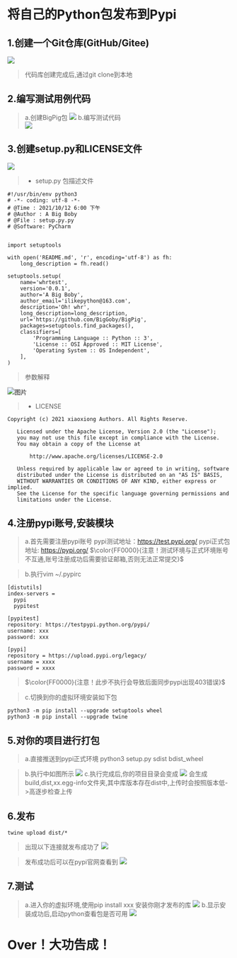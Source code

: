 # 将自己的Python包发布到Pypi

## 1.创建一个Git仓库(GitHub/Gitee)
![](../images/1.jpg)  
> 代码库创建完成后,通过git clone到本地 

## 2.编写测试用例代码
> a.创建BigPig包
![](../images/1.2.jpg) 
> b.编写测试代码  
![](../images/2.jpg)

## 3.创建setup.py和LICENSE文件
![](../images/3.jpg)
> + setup.py 包描述文件
```
#!/usr/bin/env python3
# -*- coding: utf-8 -*-
# @Time : 2021/10/12 6:00 下午
# @Author : A Big Boby
# @File : setup.py.py 
# @Software: PyCharm


import setuptools

with open('README.md', 'r', encoding='utf-8') as fh:
    long_description = fh.read()

setuptools.setup(
    name='whrtest',
    version='0.0.1',
    author='A Big Boby',
    author_email='ilikepython@163.com',
    description='Oh! whr',
    long_description=long_description,
    url='https://github.com/BigGoby/BigPig',
    packages=setuptools.find_packages(),
    classifiers=[
        'Programming Language :: Python :: 3',
        'License :: OSI Approved :: MIT License',
        'Operating System :: OS Independent',
    ],
)
```
> 参数解释

![图片](../images/28c248f3.png)

> + LICENSE
```
Copyright (c) 2021 xiaoxiong Authors. All Rights Reserve.

   Licensed under the Apache License, Version 2.0 (the "License");
   you may not use this file except in compliance with the License.
   You may obtain a copy of the License at

       http://www.apache.org/licenses/LICENSE-2.0

   Unless required by applicable law or agreed to in writing, software
   distributed under the License is distributed on an "AS IS" BASIS,
   WITHOUT WARRANTIES OR CONDITIONS OF ANY KIND, either express or implied.
   See the License for the specific language governing permissions and
   limitations under the License.
```
## 4.注册pypi账号,安装模块
> a.首先需要注册pypi账号
> pypi测试地址：https://test.pypi.org/
> pypi正式包地址: https://pypi.org/
> $\color{FF0000}{注意！测试环境与正式环境账号不互通,账号注册成功后需要验证邮箱,否则无法正常提交}$    

> b.执行vim ~/.pypirc
```
[distutils]
index-servers =
  pypi
  pypitest

[pypitest]
repository: https://testpypi.python.org/pypi/
username: xxx 
password: xxx

[pypi]
repository = https://upload.pypi.org/legacy/
username = xxxx
password = xxxx
```

>$\color{FF0000}{注意！此步不执行会导致后面同步pypi出现403错误}$    


> c.切换到你的虚拟环境安装如下包
```
python3 -m pip install --upgrade setuptools wheel
python3 -m pip install --upgrade twine
```
## 5.对你的项目进行打包
> a.直接推送到pypi正式环境
> python3 setup.py sdist bdist_wheel

> b.执行中如图所示
> ![](../images/4.jpg)
> c.执行完成后,你的项目目录会变成
> ![](../images/5.jpg)
> 会生成build,dist,xx.egg-info文件夹,其中库版本存在dist中,上传时会按照版本低->高逐步检查上传
> 

## 6.发布
```
twine upload dist/*
```

> 出现以下连接就发布成功了
> ![](../images/8.jpg)

> 发布成功后可以在pypi官网查看到
> ![](../images/11.jpg)
> 

## 7.测试
> a.进入你的虚拟环境,使用pip install xxx 安装你刚才发布的库
> ![](../images/9.jpg)
> b.显示安装成功后,启动python查看包是否可用
> ![](../images/10.jpg)
> 
> 
# Over！大功告成！